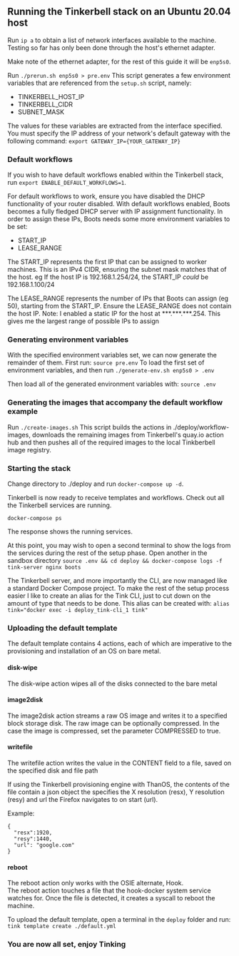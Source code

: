## Running the Tinkerbell stack on an Ubuntu 20.04 host
Run `ip a` to obtain a list of network interfaces available to the machine. Testing so far has only been done through the host's ethernet adapter.

Make note of the ethernet adapter, for the rest of this guide it will be `enp5s0`.

Run `./prerun.sh enp5s0 > pre.env`
This script generates a few environment variables that are referenced from the `setup.sh` script, namely:
- TINKERBELL_HOST_IP
- TINKERBELL_CIDR
- SUBNET_MASK

The values for these variables are extracted from the interface specified. You must specify the IP address of your network's default gateway with the following command:
`export GATEWAY_IP={YOUR_GATEWAY_IP}`

### Default workflows
If you wish to have default workflows enabled within the Tinkerbell stack, run `export ENABLE_DEFAULT_WORKFLOWS=1`.

For default workflows to work, ensure you have disabled the DHCP functionality of your router disabled. With default workflows enabled, Boots becomes a fully fledged DHCP server with IP assignment functionality. In order to assign these IPs, Boots needs some more environment variables to be set:
- START_IP
- LEASE_RANGE

The START_IP represents the first IP that can be assigned to worker machines. This is an IPv4 CIDR, ensuring the subnet mask matches that of the host. eg If the host IP is 192.168.1.254/24, the START_IP *could* be 192.168.1.100/24

The LEASE_RANGE represents the number of IPs that Boots can assign (eg 50), starting from the START_IP. Ensure the LEASE_RANGE does not contain the host IP.
Note: I enabled a static IP for the host at \*\*\*.\*\*\*.\*\*\*.254. This gives me the largest range of possible IPs to assign


### Generating environment variables
With the specified environment variables set, we can now generate the remainder of them. First run:
`source pre.env` 
To load the first set of environment variables, and then run
`./generate-env.sh enp5s0 > .env`

Then load all of the generated environment variables with:
`source .env`

### Generating the images that accompany the default workflow example
Run `./create-images.sh`
This script builds the actions in ./deploy/workflow-images, downloads the remaining images from Tinkerbell's quay.io action hub and then pushes all of the required images to the local Tinkberbell image registry.

### Starting the stack
Change directory to ./deploy and run `docker-compose up -d`.

Tinkerbell is now ready to receive templates and workflows. Check out all the Tinkerbell services are running.

`docker-compose ps`


The response shows the running services. 

At this point, you may wish to open a second terminal to show the logs from the services during the rest of the setup phase. Open another in the sandbox directory
`source .env && cd deploy && docker-compose logs -f tink-server nginx boots`

The Tinkerbell server, and more importantly the CLI, are now managed like a standard Docker Compose project. To make the rest of the setup process easier I like to create an alias for the Tink CLI, just to cut down on the amount of type that needs to be done. This alias can be created with:
`alias tink="docker exec -i deploy_tink-cli_1 tink"`

### Uploading the default template
The default template contains 4 actions, each of which are imperative to the provisioning and installation of an OS on bare metal.

#### **disk-wipe**
The disk-wipe action wipes all of the disks connected to the bare metal

#### **image2disk**
The image2disk action streams a raw OS image and writes it to a specified block storage disk. 
The raw image can be optionally compressed. In the case the image is compressed, set the parameter COMPRESSED to true.

#### **writefile**
The writefile action writes the value in the CONTENT field to a file, saved on the specified disk and file path

If using the Tinkerbell provisioning engine with ThanOS, the contents of the file contain a json object the specifies the X resolution (resx), Y resolution (resy) and url the Firefox navigates to on start (url).

Example:
~~~~
{
  "resx":1920,
  "resy":1440,
  "url": "google.com"
}
~~~~

#### **reboot**
The reboot action only works with the OSIE alternate, Hook.  
The reboot action touches a file that the hook-docker system service watches for. Once the file is detected, it creates a syscall to reboot the machine.

To upload the default template, open a terminal in the `deploy` folder and run: `tink template create ./default.yml`

### You are now all set, enjoy Tinking